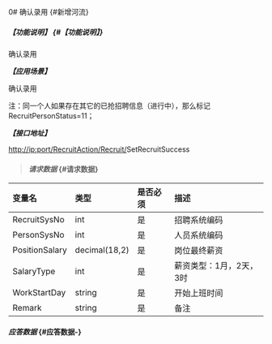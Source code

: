 0# 确认录用 {#新增河流}

##### _【功能说明】_ {#【功能说明】}

确认录用

_**【应用场景】**_

确认录用

注：同一个人如果存在其它的已抢招聘信息（进行中），那么标记RecruitPersonStatus=11；

_**【接口地址】**_

[http://ip:port/RecruitAction/Recruit/](http://ip:port/HMAction/River/AddRiver)SetRecruitSuccess

> #### _请求数据_ {#请求数据}

| 变量名 | 类型 | 是否必须 | 描述 |
| :--- | :--- | :--- | :--- |
| RecruitSysNo | int | 是 | 招聘系统编码 |
| PersonSysNo | int | 是 | 人员系统编码 |
| PositionSalary | decimal\(18,2\) | 是 | 岗位最终薪资 |
| SalaryType | int | 是 | 薪资类型：1月，2天，3时 |
| WorkStartDay | string | 是 | 开始上班时间 |
| Remark | string | 是 | 备注 |


#### _应答数据_ {#应答数据-}



